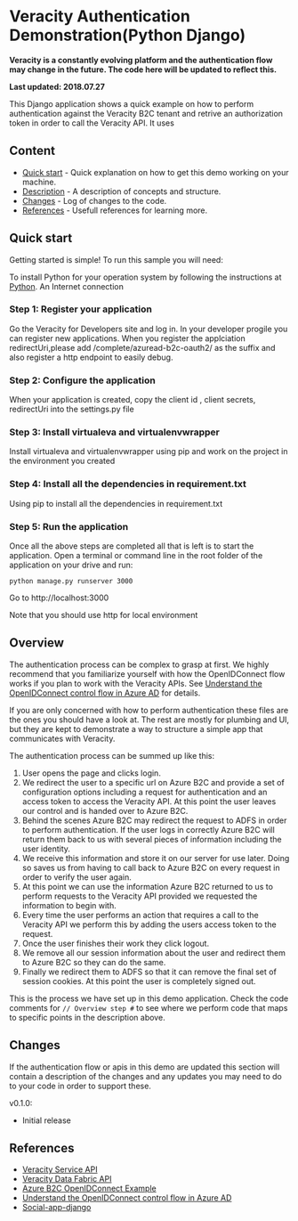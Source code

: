 # Veracity Authentication Demonstration(Python Django)

**Veracity is a constantly evolving platform and the authentication flow may change in the future. The code here will be updated to reflect this.**

**Last updated: 2018.07.27**

This Django application shows a quick example on how to perform authentication against the Veracity B2C tenant and retrive an authorization token in order to call the Veracity API. It uses 

## Content

- [Quick start](#quick-start) - Quick explanation on how to get this demo working on your machine.
- [Description](#description) - A description of concepts and structure.
- [Changes](#changes) - Log of changes to the code.
- [References](#references) - Usefull references for learning more.

## Quick start

Getting started is simple! To run this sample you will need:

To install Python for your operation system by following the instructions at [Python](https://www.python.org/).
An Internet connection

### Step 1: Register your application

Go the Veracity for Developers site and log in. In your developer progile you can register new applications. When you register the applciation redirectUri,please add /complete/azuread-b2c-oauth2/ as the suffix and also register a http endpoint to easily debug.


### Step 2: Configure the application

When your application is created, copy the client id , client secrets, redirectUri into the settings.py file

### Step 3: Install virtualeva and virtualenvwrapper

Install virtualeva and virtualenvwrapper using pip and work on the project in the environment you created

### Step 4: Install all the dependencies in requirement.txt

Using pip to install all the dependencies in requirement.txt


### Step 5: Run the application

Once all the above steps are completed all that is left is to start the application. Open a terminal or command line in the root folder of the application on your drive and run:

```
python manage.py runserver 3000
```

Go to http://localhost:3000

Note that you should use http for local environment

## Overview

The authentication process can be complex to grasp at first. We highly recommend that you familiarize yourself with how the OpenIDConnect flow works if you plan to work with the Veracity APIs. See [Understand the OpenIDConnect control flow in Azure AD](https://docs.microsoft.com/en-us/azure/active-directory/develop/active-directory-protocols-openid-connect-code) for details.

If you are only concerned with how to perform authentication these files are the ones you should have a look at. The rest are mostly for plumbing and UI, but they are kept to demonstrate a way to structure a simple app that communicates with Veracity.

The authentication process can be summed up like this:

1. User opens the page and clicks login.
2. We redirect the user to a specific url on Azure B2C and provide a set of configuration options including a request for authentication and an access token to access the Veracity API. At this point the user leaves our control and is handed over to Azure B2C.
3. Behind the scenes Azure B2C may redirect the request to ADFS in order to perform authentication. If the user logs in correctly Azure B2C will return them back to us with several pieces of information including the user identity.
4. We receive this information and store it on our server for use later. Doing so saves us from having to call back to Azure B2C on every request in order to verify the user again.
5. At this point we can use the information Azure B2C returned to us to perform requests to the Veracity API provided we requested the information to begin with.
6. Every time the user performs an action that requires a call to the Veracity API we perform this by adding the users access token to the request.
7. Once the user finishes their work they click logout.
8. We remove all our session information about the user and redirect them to Azure B2C so they can do the same.
9. Finally we redirect them to ADFS so that it can remove the final set of session cookies. At this point the user is completely signed out.

This is the process we have set up in this demo application. Check the code comments for `// Overview step #` to see where we perform code that maps to specific points in the description above.

## Changes

If the authentication flow or apis in this demo are updated this section will contain a description of the changes and any updates you may need to do to your code in order to support these.

v0.1.0:

- Initial release

## References

- [Veracity Service API](https://developer.veracity.com/doc/service-api)
- [Veracity Data Fabric API](https://developer.veracity.com/doc/data-fabric-api)
- [Azure B2C OpenIDConnect Example](https://github.com/Azure-Samples/active-directory-b2c-dotnetcore-webapp)
- [Understand the OpenIDConnect control flow in Azure AD](https://docs.microsoft.com/en-us/azure/active-directory/develop/active-directory-protocols-openid-connect-code)
- [Social-app-django](https://github.com/python-social-auth/social-app-django)